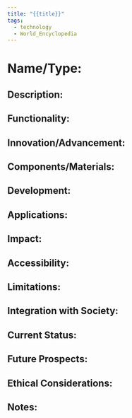```yaml
---
title: "{{title}}"
tags:
  - technology
  - World_Encyclopedia
---
```

# Name/Type:
## Description:
## Functionality:
## Innovation/Advancement:
## Components/Materials:
## Development:
## Applications:
## Impact:
## Accessibility:
## Limitations:
## Integration with Society:
## Current Status:
## Future Prospects:
## Ethical Considerations:
## Notes: